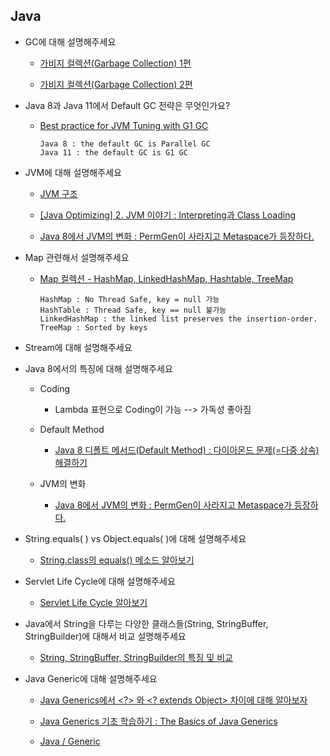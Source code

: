 

## Java

- GC에 대해 설명해주세요

  - [가비지 컬렉션(Garbage Collection) 1편](https://goodgid.github.io/Java-Garbage-Collection-(1))
  
  - [가비지 컬렉션(Garbage Collection) 2편](https://goodgid.github.io/Java-Garbage-Collection-(2))
  
- Java 8과 Java 11에서 Default GC 전략은 무엇인가요?

  - [Best practice for JVM Tuning with G1 GC](https://backstage.forgerock.com/knowledge/kb/article/a75965340)
  
    ```
    Java 8 : the default GC is Parallel GC 
    Java 11 : the default GC is G1 GC
    ```

- JVM에 대해 설명해주세요

  - [JVM 구조](https://goodgid.github.io/Java-JVM/)

  - [[Java Optimizing] 2. JVM 이야기 : Interpreting과 Class Loading](https://goodgid.github.io/Java-Optimizing-JVM-Story-Interpreting-and-Classloading/)

  - [Java 8에서 JVM의 변화 : PermGen이 사라지고 Metaspace가 등장하다.](https://goodgid.github.io/Java-8-JVM-Metaspace/)

- Map 관련해서 설명해주세요
  
  - [Map 컬렉션 - HashMap, LinkedHashMap, Hashtable, TreeMap](https://velog.io/@gillog/Map-%EC%BB%AC%EB%A0%89%EC%85%98-HashMap)
  
    ```
    HashMap : No Thread Safe, key = null 가능
    HashTable : Thread Safe, key == null 불가능
    LinkedHashMap : the linked list preserves the insertion-order.
    TreeMap : Sorted by keys
    ```

- Stream에 대해 설명해주세요

- Java 8에서의 특징에 대해 설명해주세요

  - Coding
  
    - Lambda 표현으로 Coding이 가능 --> 가독성 좋아짐
    
  - Default Method
  
    - [Java 8 디폴트 메서드(Default Method) : 다이아몬드 문제(=다중 상속) 해결하기](https://goodgid.github.io/Java-8-Default-Method/)
    
  - JVM의 변화
  
    - [Java 8에서 JVM의 변화 : PermGen이 사라지고 Metaspace가 등장하다.](https://goodgid.github.io/Java-8-JVM-Metaspace/)
    
- String.equals( ) vs Object.equals( )에 대해 설명해주세요

  - [String.class의 equals() 메소드 알아보기](https://goodgid.github.io/Java-Object-String-Equlas)
  
- Servlet Life Cycle에 대해 설명해주세요

  - [Servlet Life Cycle 알아보기](https://goodgid.github.io/Java-Servlet-Life-Cycle/)
  
- Java에서 String을 다루는 다양한 클래스들(String, StringBuffer, StringBuilder)에 대해서 비교 설명해주세요 

  - [String, StringBuffer, StringBuilder의 특징 및 비교](https://goodgid.github.io/Java-String-Set/)
- Java Generic에 대해 설명해주세요

  - [Java Generics에서 <?> 와 <? extends Object> 차이에 대해 알아보자](https://goodgid.github.io/Java-Generics-vs-Extends-Object/)

  - [Java Generics 기초 학습하기 : The Basics of Java Generics](https://goodgid.github.io/The-Basics-of-Java-Generics/)

  - [Java / Generic](https://cla9.tistory.com/category/JAVA/Generic)
